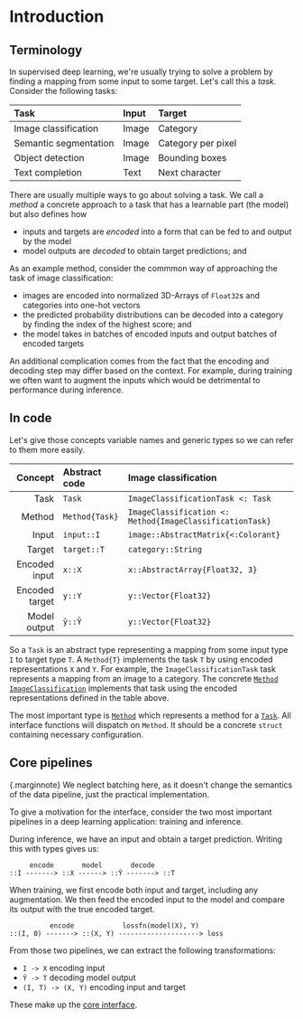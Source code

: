 # Introduction

## Terminology

In supervised deep learning, we're usually trying to solve a problem by finding a mapping from some input to some target. Let's call this a *task*. Consider the following tasks:

| Task                  | Input | Target             |
| :-------------------- | :---- | :----------------- |
| Image classification  | Image | Category           |
| Semantic segmentation | Image | Category per pixel |
| Object detection      | Image | Bounding boxes     |
| Text completion       | Text  | Next character     |

There are usually multiple ways to go about solving a task. We call a *method* a concrete approach to a task that has a learnable part (the model) but also defines how

- inputs and targets are *encoded* into a form that can be fed to and output by the model
- model outputs are *decoded* to obtain target predictions; and

As an example method, consider the commmon way of approaching the task of image classification:

- images are encoded into normalized 3D-Arrays of `Float32`s and categories into one-hot vectors
- the predicted probability distributions can be decoded into a category by finding the index of the highest score; and
- the model takes in batches of encoded inputs and output batches of encoded targets

An additional complication comes from the fact that the encoding and decoding step may differ based on the context. For example, during training we often want to augment the inputs which would be detrimental to performance during inference.

## In code

Let's give those concepts variable names and generic types so we can refer to them more easily.


|        Concept | Abstract code  | Image classification                                     |
| -------------: | :------------- | :------------------------------------------------------- |
|           Task | `Task`         | `ImageClassificationTask <: Task`                        |
|         Method | `Method{Task}` | `ImageClassification <: Method{ImageClassificationTask}` |
|          Input | `input::I`     | `image::AbstractMatrix{<:Colorant}`                      |
|         Target | `target::T`    | `category::String`                                       |
|  Encoded input | `x::X`         | `x::AbstractArray{Float32, 3}`                           |
| Encoded target | `y::Y`         | `y::Vector{Float32}`                                     |
|   Model output | `ŷ::Ŷ`         | `y::Vector{Float32}`                                     |

So a `Task` is an abstract type representing a mapping from some input type `I` to target type `T`. A `Method{T}` implements the task `T` by using encoded representations `X` and `Y`. For example, the `ImageClassificationTask` task represents a mapping from an image to a category. The concrete [`Method`](#) [`ImageClassification`](#) implements that task using the encoded representations defined in the table above.

The most important type is [`Method`](#) which represents a method for a [`Task`](#). All interface functions will dispatch on `Method`. It should be a concrete `struct` containing necessary configuration. 


## Core pipelines

{.marginnote}
We neglect batching here, as it doesn't change the semantics of the data pipeline, just the practical implementation.

To give a motivation for the interface, consider the two most important pipelines in a deep learning application: training and inference.

During inference, we have an input and obtain a target prediction. Writing this with types gives us:

```text
     encode       model       decode
::I -------> ::X ------> ::Ŷ -------> ::T
```

When training, we first encode both input and target, including any augmentation. We then feed the encoded input to the model and compare its output with the true encoded target.

```text
          encode            lossfn(model(X), Y)
::(I, 0) -------> ::(X, Y) --------------------> loss
```

From those two pipelines, we can extract the following transformations:

- `I -> X` encoding input
- `Ŷ -> T` decoding model output
- `(I, T) -> (X, Y)` encoding input and target

These make up the [core interface](interfaces/core.md).